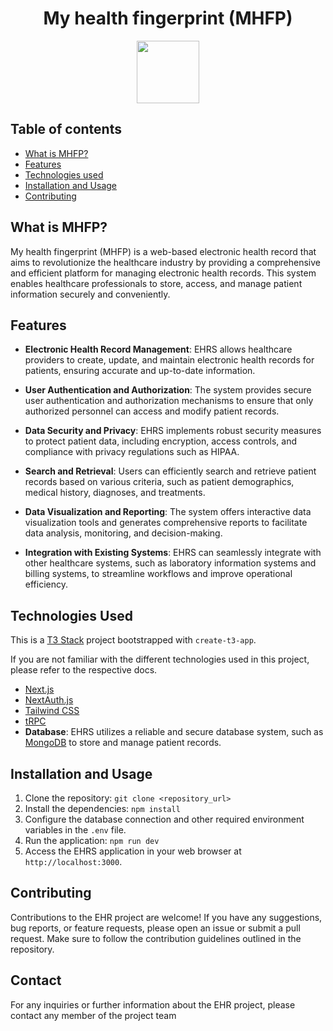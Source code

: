 <h1 align="center"> My health fingerprint (MHFP) </h1>
<p align="center"><img src="https://cdn-icons-png.flaticon.com/512/26/26589.png" width="100px" > </p>

## Table of contents

- [What is MHFP?](#features)
- [Features](#features)
- [Technologies used](#technologies-used)
- [Installation and Usage](#installation-and-usage)
- [Contributing](#contributing)

## What is MHFP?
My health fingerprint (MHFP) is a web-based electronic health record that aims to revolutionize the healthcare industry by providing a comprehensive and efficient platform for managing electronic health records. This system enables healthcare professionals to store, access, and manage patient information securely and conveniently.

## Features

- **Electronic Health Record Management**: EHRS allows healthcare providers to create, update, and maintain electronic health records for patients, ensuring accurate and up-to-date information.

- **User Authentication and Authorization**: The system provides secure user authentication and authorization mechanisms to ensure that only authorized personnel can access and modify patient records.

- **Data Security and Privacy**: EHRS implements robust security measures to protect patient data, including encryption, access controls, and compliance with privacy regulations such as HIPAA.

- **Search and Retrieval**: Users can efficiently search and retrieve patient records based on various criteria, such as patient demographics, medical history, diagnoses, and treatments.

- **Data Visualization and Reporting**: The system offers interactive data visualization tools and generates comprehensive reports to facilitate data analysis, monitoring, and decision-making.

- **Integration with Existing Systems**: EHRS can seamlessly integrate with other healthcare systems, such as laboratory information systems and billing systems, to streamline workflows and improve operational efficiency.

## Technologies Used
This is a [T3 Stack](https://create.t3.gg/) project bootstrapped with `create-t3-app`.

If you are not familiar with the different technologies used in this project, please refer to the respective docs.

- [Next.js](https://nextjs.org)
- [NextAuth.js](https://next-auth.js.org)
- [Tailwind CSS](https://tailwindcss.com)
- [tRPC](https://trpc.io)
- **Database**: EHRS utilizes a reliable and secure database system, such as [MongoDB](https://www.mongodb.com/) to store and manage patient records.

## Installation and Usage

1. Clone the repository: `git clone <repository_url>`
2. Install the dependencies: `npm install`
3. Configure the database connection and other required environment variables in the `.env` file.
4. Run the application: `npm run dev `
5. Access the EHRS application in your web browser at `http://localhost:3000`.

## Contributing

Contributions to the EHR project are welcome! If you have any suggestions, bug reports, or feature requests, please open an issue or submit a pull request. Make sure to follow the contribution guidelines outlined in the repository.


## Contact

For any inquiries or further information about the EHR project, please contact any member of the project team 



